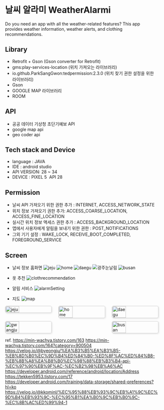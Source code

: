 # 날씨 알라미 WeatherAlarmi
Do you need an app with all the weather-related features? 
This app provides weather information, weather alerts, and clothing recommendations.

## Library 
- Retrofit + Gson (Gson converter for Retrofit)
- gms:play-services-location (위치 가져오는 라이브러리)
- io.github.ParkSangGwon:tedpermission:2.3.0 (위치 찾기 권한 설정을 위한 라이브러리)
- Gson
- GOOGLE MAP 라이브러리
- ROOM

## API
- 공공 데이터 기상청 초단기예보 API
- google map api
- geo coder api

## Tech stack and Device
- language : JAVA
- IDE : android studio
- API VERSION: 28 ~ 34
- DEVICE : PIXEL 5  API 28

## Permission
- 날씨 API 가져오기 위한 권한 추가 : INTERNET, ACCESS_NETWORK_STATE
- 위치 정보 가져오기 권한 추가: ACCESS_COARSE_LOCATION, ACCESS_FINE_LOCATION
- 실시간 위치 정보 액세스 권한 추가 : ACCESS_BACKGROUND_LOCATION
- 앱에서 사용자에게 알림을 보내기 위한 권한 : POST_NOTIFICATIONS
- 그외 기기 설정 : WAKE_LOCK, RECEIVE_BOOT_COMPLETED, FOREGROUND_SERVICE

## Screen
- 날씨 정보 홈화면
![jeju](https://github.com/user-attachments/assets/2c707b6b-0df3-4dee-8101-0e7dfc1012d5)
![home](https://github.com/user-attachments/assets/e7c2f3a7-22c4-42e2-82e9-9c76cb6e6cb6)
![daegu](https://github.com/user-attachments/assets/7d7e6e38-2177-4cb2-a14e-014414da582b)
![광주눈날림](https://github.com/user-attachments/assets/6704294b-c2f1-4bbe-bc3d-1362a0fd34eb)
![busan](https://github.com/user-attachments/assets/40355eba-3872-4c73-8c00-9480b752ab44)

- 옷 추천
![clothrecommendation](https://github.com/user-attachments/assets/249b1b9e-8876-4fd5-876a-4174a448e5b3)

- 알림 서비스
![alarmSetting](https://github.com/user-attachments/assets/91f64c16-5a70-495c-89b3-531ad9bef355)

- 지도
![map](https://github.com/user-attachments/assets/0a7e9126-7706-435d-8416-5e08ad0af421)

<!-- 이미지 그리드 -->

<div style="display: flex; flex-wrap: wrap; justify-content: space-between; gap: 10px;">

  <img src="https://github.com/user-attachments/assets/2c707b6b-0df3-4dee-8101-0e7dfc1012d5" alt="jeju" style="width: 30%; max-width: 300px; height: auto; border: 1px solid #ccc; border-radius: 5px; box-shadow: 2px 2px 5px rgba(0, 0, 0, 0.1);">

  <img src="https://github.com/user-attachments/assets/e7c2f3a7-22c4-42e2-82e9-9c76cb6e6cb6" alt="home" style="width: 30%; max-width: 300px; height: auto; border: 1px solid #ccc; border-radius: 5px; box-shadow: 2px 2px 5px rgba(0, 0, 0, 0.1);">

  <img src="https://github.com/user-attachments/assets/7d7e6e38-2177-4cb2-a14e-014414da582b" alt="daegu" style="width: 30%; max-width: 300px; height: auto; border: 1px solid #ccc; border-radius: 5px; box-shadow: 2px 2px 5px rgba(0, 0, 0, 0.1);">

  <img src="https://github.com/user-attachments/assets/6704294b-c2f1-4bbe-bc3d-1362a0fd34eb" alt="gwangju" style="width: 30%; max-width: 300px; height: auto; border: 1px solid #ccc; border-radius: 5px; box-shadow: 2px 2px 5px rgba(0, 0, 0, 0.1);">

  <img src="https://github.com/user-attachments/assets/40355eba-3872-4c73-8c00-9480b752ab44" alt="busan" style="width: 30%; max-width: 300px; height: auto; border: 1px solid #ccc; border-radius: 5px; box-shadow: 2px 2px 5px rgba(0, 0, 0, 0.1);">

</div>


ref.
https://min-wachya.tistory.com/163
https://min-wachya.tistory.com/164?category=900504
https://velog.io/@byeongju/%EA%B3%B5%EA%B3%B5-%EB%8D%B0%EC%9D%B4%ED%84%B0-%ED%8F%AC%ED%84%B8-%EB%8B%A8%EA%B8%B0%EC%98%88%EB%B3%B4-api-%EC%97%90%EB%9F%AC-%EC%B2%98%EB%A6%AC
https://developer.android.com/reference/android/location/Address
https://tekken5953.tistory.com/17
https://developer.android.com/training/data-storage/shared-preferences?hl=ko
https://velog.io/@kkominl/%EC%95%88%EB%93%9C%EB%A1%9C%EC%9D%B4%EB%93%9C-%EC%95%B1%EA%B0%9C%EB%B0%9C-%EC%8B%AC%ED%99%94-1
